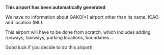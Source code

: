 **This airport has been automatically generated**

We have no information about GAKO[*] airport other than its name, ICAO and location (ML).

This airport will have to be done from scratch, which includes adding runways, taxiways, parking locations, boundaries...

Good luck if you decide to do this airport!